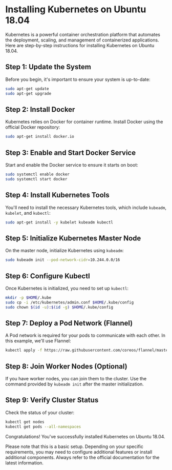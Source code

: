 
# Installing Kubernetes on Ubuntu 18.04

Kubernetes is a powerful container orchestration platform that automates the deployment, scaling, and management of containerized applications. Here are step-by-step instructions for installing Kubernetes on Ubuntu 18.04.

## Step 1: Update the System

Before you begin, it's important to ensure your system is up-to-date:

```bash
sudo apt-get update
sudo apt-get upgrade
```

## Step 2: Install Docker

Kubernetes relies on Docker for container runtime. Install Docker using the official Docker repository:

```bash
sudo apt-get install docker.io
```

## Step 3: Enable and Start Docker Service

Start and enable the Docker service to ensure it starts on boot:

```bash
sudo systemctl enable docker
sudo systemctl start docker
```

## Step 4: Install Kubernetes Tools

You'll need to install the necessary Kubernetes tools, which include `kubeadm`, `kubelet`, and `kubectl`:

```bash
sudo apt-get install -y kubelet kubeadm kubectl
```

## Step 5: Initialize Kubernetes Master Node

On the master node, initialize Kubernetes using `kubeadm`:

```bash
sudo kubeadm init --pod-network-cidr=10.244.0.0/16
```

## Step 6: Configure Kubectl

Once Kubernetes is initialized, you need to set up `kubectl`:

```bash
mkdir -p $HOME/.kube
sudo cp -i /etc/kubernetes/admin.conf $HOME/.kube/config
sudo chown $(id -u):$(id -g) $HOME/.kube/config
```

## Step 7: Deploy a Pod Network (Flannel)

A Pod network is required for your pods to communicate with each other. In this example, we'll use Flannel:

```bash
kubectl apply -f https://raw.githubusercontent.com/coreos/flannel/master/Documentation/kube-flannel.yml
```

## Step 8: Join Worker Nodes (Optional)

If you have worker nodes, you can join them to the cluster. Use the command provided by `kubeadm init` after the master initialization.

## Step 9: Verify Cluster Status

Check the status of your cluster:

```bash
kubectl get nodes
kubectl get pods --all-namespaces
```

Congratulations! You've successfully installed Kubernetes on Ubuntu 18.04.

Please note that this is a basic setup. Depending on your specific requirements, you may need to configure additional features or install additional components. Always refer to the official documentation for the latest information.
